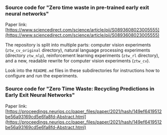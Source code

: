 ### Source code for "Zero time waste in pre-trained early exit neural networks"

Paper link: [https://www.sciencedirect.com/science/article/pii/S0893608023005555](https://www.sciencedirect.com/science/article/pii/S0893608023005555)

The repository is split into multiple parts: computer vision experiments (`ztw_cv_original` directory),
natural language processing experiments (directory `ztw_nlp`), reinforcement learning
experiments (`ztw_rl` directory), and a new, readable rewrite for computer vision experiments (`ztw_cv`).

Look into the `README.md` files in these subdirectories for instructions how to configure and run the experiments.

### Source code for "Zero Time Waste: Recycling Predictions in Early Exit Neural Networks"

Paper link: [https://proceedings.neurips.cc/paper_files/paper/2021/hash/149ef6419512be56a93169cd5e6fa8fd-Abstract.html](https://proceedings.neurips.cc/paper_files/paper/2021/hash/149ef6419512be56a93169cd5e6fa8fd-Abstract.html)
